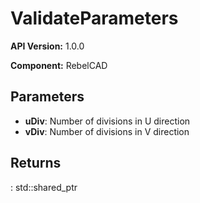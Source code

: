 # ValidateParameters

**API Version:** 1.0.0

**Component:** RebelCAD

## Parameters

- **uDiv**: Number of divisions in U direction
- **vDiv**: Number of divisions in V direction

## Returns

: std::shared_ptr<SolidBody>

